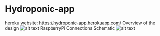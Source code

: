 # Hydroponic-app  
heroku website: https://hydroponic-app.herokuapp.com/
Overview of the design
![alt text](https://github.com/Spark864/Power-Meter-Circuit/blob/main/OverViewOfDesign.png?raw=true)
RaspberryPi Connections Schematic
![alt text](https://github.com/Spark864/Power-Meter-Circuit/blob/main/RaspberryPiConnectionSchematic.png?raw=true)
